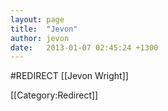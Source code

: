 ```yaml
---
layout: page
title:  "Jevon"
author: jevon
date:   2013-01-07 02:45:24 +1300
---
```


#REDIRECT [[Jevon Wright]]

[[Category:Redirect]]